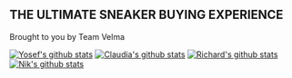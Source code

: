 ## THE ULTIMATE SNEAKER BUYING EXPERIENCE ##

Brought to you by Team Velma

[![Yosef's github stats](https://github-readme-stats.vercel.app/api?username=H3RSKO&show_icons=true&theme=radical)](https://github.com/anuraghazra/github-readme-stats)
[![Claudia's github stats](https://github-readme-stats.vercel.app/api?username=csinowato&show_icons=true&theme=merko)](https://github.com/anuraghazra/github-readme-stats)
[![Richard's github stats](https://github-readme-stats.vercel.app/api?username=richardke2&show_icons=true&theme=tokyonight)](https://github.com/anuraghazra/github-readme-stats)
[![Nik's github stats](https://github-readme-stats.vercel.app/api?username=ncernomorsky&show_icons=true&theme=dracula)](https://github.com/anuraghazra/github-readme-stats)
